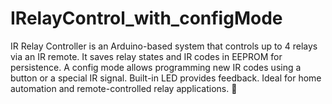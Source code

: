 # IRelayControl_with_configMode
IR Relay Controller is an Arduino-based system that controls up to 4 relays via an IR remote. It saves relay states and IR codes in EEPROM for persistence. A config mode allows programming new IR codes using a button or a special IR signal. Built-in LED provides feedback. Ideal for home automation and remote-controlled relay applications. 🚀

